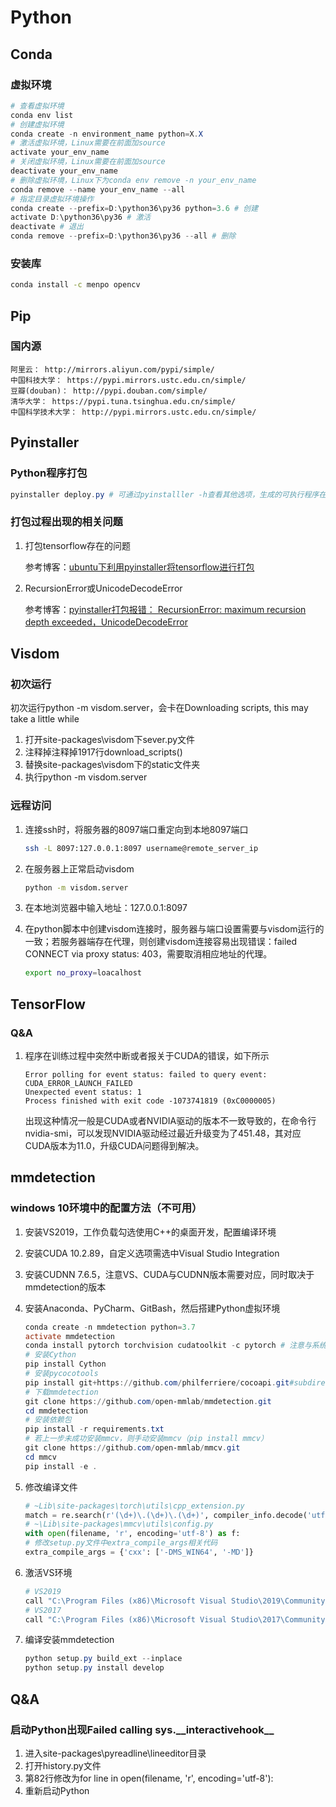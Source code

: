 # Python

## Conda

### 虚拟环境

```powershell
# 查看虚拟环境
conda env list
# 创建虚拟环境
conda create -n environment_name python=X.X
# 激活虚拟环境，Linux需要在前面加source
activate your_env_name
# 关闭虚拟环境，Linux需要在前面加source
deactivate your_env_name
# 删除虚拟环境，Linux下为conda env remove -n your_env_name
conda remove --name your_env_name --all
# 指定目录虚拟环境操作
conda create --prefix=D:\python36\py36 python=3.6 # 创建
activate D:\python36\py36 # 激活
deactivate # 退出
conda remove --prefix=D:\python36\py36 --all # 删除
```

### 安装库

```bash
conda install -c menpo opencv
```

## Pip

### 国内源

 ```
阿里云： http://mirrors.aliyun.com/pypi/simple/
中国科技大学： https://pypi.mirrors.ustc.edu.cn/simple/ 
豆瓣(douban)： http://pypi.douban.com/simple/ 
清华大学： https://pypi.tuna.tsinghua.edu.cn/simple/ 
中国科学技术大学： http://pypi.mirrors.ustc.edu.cn/simple/
 ```

## Pyinstaller

### Python程序打包

```powershell
pyinstaller deploy.py # 可通过pyinstalller -h查看其他选项，生成的可执行程序在dist文件夹下
```

### 打包过程出现的相关问题

1. 打包tensorflow存在的问题

   参考博客：[ubuntu下利用pyinstaller将tensorflow进行打包](https://blog.csdn.net/mr_health/article/details/89684301)

2. RecursionError或UnicodeDecodeError

   参考博客：[pyinstaller打包报错： RecursionError: maximum recursion depth exceeded，UnicodeDecodeError](https://blog.csdn.net/sinat_32651363/article/details/82841026)

## Visdom

### 初次运行

初次运行python -m visdom.server，会卡在Downloading scripts, this may take a little while

1. 打开site-packages\visdom下sever.py文件
2. 注释掉注释掉1917行download_scripts()
3. 替换site-packages\visdom下的static文件夹
4. 执行python -m visdom.server

### 远程访问

1. 连接ssh时，将服务器的8097端口重定向到本地8097端口

   ```bash
   ssh -L 8097:127.0.0.1:8097 username@remote_server_ip
   ```

2. 在服务器上正常启动visdom

   ```bash
   python -m visdom.server
   ```

3. 在本地浏览器中输入地址：127.0.0.1:8097

4. 在python脚本中创建visdom连接时，服务器与端口设置需要与visdom运行的一致；若服务器端存在代理，则创建visdom连接容易出现错误：failed CONNECT via proxy status: 403，需要取消相应地址的代理。

   ```bash
   export no_proxy=loacalhost
   ```

## TensorFlow

### Q&A

1. 程序在训练过程中突然中断或者报关于CUDA的错误，如下所示

   ```
   Error polling for event status: failed to query event: CUDA_ERROR_LAUNCH_FAILED
   Unexpected event status: 1
   Process finished with exit code -1073741819 (0xC0000005)
   ```

   出现这种情况一般是CUDA或者NVIDIA驱动的版本不一致导致的，在命令行nvidia-smi，可以发现NVIDIA驱动经过最近升级变为了451.48，其对应CUDA版本为11.0，升级CUDA问题得到解决。

## mmdetection

### windows 10环境中的配置方法（不可用）

1. 安装VS2019，工作负载勾选使用C++的桌面开发，配置编译环境

2. 安装CUDA 10.2.89，自定义选项需选中Visual Studio Integration

3. 安装CUDNN 7.6.5，注意VS、CUDA与CUDNN版本需要对应，同时取决于mmdetection的版本

4. 安装Anaconda、PyCharm、GitBash，然后搭建Python虚拟环境

   ```powershell
   conda create -n mmdetection python=3.7
   activate mmdetection
   conda install pytorch torchvision cudatoolkit -c pytorch # 注意与系统CUDA版本一致，PyTorch版本取决于CUDA以及mmdetection的版本
   # 安装Cython
   pip install Cython
   # 安装pycocotools
   pip install git+https://github.com/philferriere/cocoapi.git#subdirectory=PythonAPI
   # 下载mmdetection
   git clone https://github.com/open-mmlab/mmdetection.git
   cd mmdetection
   # 安装依赖包
   pip install -r requirements.txt
   # 若上一步未成功安装mmcv，则手动安装mmcv（pip install mmcv）
   git clone https://github.com/open-mmlab/mmcv.git
   cd mmcv
   pip install -e .
   ```

5. 修改编译文件

   ```python
   # ~Lib\site-packages\torch\utils\cpp_extension.py
   match = re.search(r'(\d+)\.(\d+)\.(\d+)', compiler_info.decode('utf8', 'ignore').strip())
   # ~\Lib\site-packages\mmcv\utils\config.py
   with open(filename, 'r', encoding='utf-8') as f:
   # 修改setup.py文件中extra_compile_args相关代码
   extra_compile_args = {'cxx': ['-DMS_WIN64', '-MD']}
   ```

6. 激活VS环境

   ```powershell
   # VS2019
   call "C:\Program Files (x86)\Microsoft Visual Studio\2019\Community\VC\Auxiliary\Build\vcvars64.bat"
   # VS2017
   call "C:\Program Files (x86)\Microsoft Visual Studio\2017\Community\VC\Auxiliary\Build\vcvars64.bat"
   ```

7. 编译安装mmdetection

   ```powershell
   python setup.py build_ext --inplace
   python setup.py install develop
   ```

## Q&A

### 启动Python出现Failed calling sys.\_\_interactivehook\_\_

1. 进入site-packages\pyreadline\lineeditor目录
2. 打开history.py文件
3. 第82行修改为for line in open(filename, 'r', encoding='utf-8'):
4. 重新启动Python
